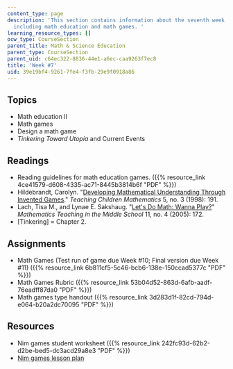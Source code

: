 ```yaml
---
content_type: page
description: 'This section contains information about the seventh week of the course,
  including math education and math games. '
learning_resource_types: []
ocw_type: CourseSection
parent_title: Math & Science Education
parent_type: CourseSection
parent_uid: c64ec322-8836-44e1-a6ec-caa9263f7ec8
title: 'Week #7'
uid: 39e19bf4-9261-7fe4-f3fb-29e9f0918a86
---
```


Topics
------

*   Math education II
*   Math games
*   Design a math game
*   _Tinkering Toward Utopia_ and Current Events

Readings
--------

*   Reading guidelines for math education games. ({{% resource_link 4ce41579-d608-4335-ac71-8445b3814b6f "PDF" %}})
*   Hildebrandt, Carolyn. "[Developing Mathematical Understanding Through Invented Games](http://www.highbeam.com/doc/1G1-53260201.html)." _Teaching Children Mathematics_ 5, no. 3 (1998): 191.
*   Lach, Tisa M., and Lynae E. Sakshaug. "[Let's Do Math: Wanna Play?](http://www.nctm.org/publications/article.aspx?id=20459)" _Mathematics Teaching in the Middle School_ 11, no. 4 (2005): 172.
*   \[Tinkering\] = Chapter 2.

Assignments
-----------

*   Math Games (Test run of game due Week #10; Final version due Week #11) ({{% resource_link 6b811cf5-5c46-bcb6-138e-150ccad5377c "PDF" %}})
*   Math Games Rubric ({{% resource_link 53b04d52-863d-6afb-aadf-76eadff87da0 "PDF" %}})
*   Math games type handout ({{% resource_link 3d283d1f-82cd-794d-e064-b20a2dc70095 "PDF" %}})

Resources
---------

*   Nim games student worksheet ({{% resource_link 242fc93d-62b2-d2be-bed5-dc3acd29a8e3 "PDF" %}})
*   [Nim games lesson plan](http://illuminations.nctm.org/LessonDetail.aspx?ID=L695)